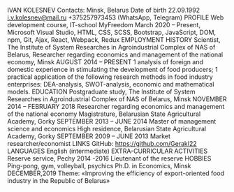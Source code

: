 IVAN KOLESNEV
Contacts: Minsk, Belarus Date of birth 22.09.1992
i.v.kolesnev@mail.ru +375257973453 (WhatsApp, Telegram)
PROFILE
Web development course, IT-school MyFreedom March 2020 – Present, Microsoft Visual Studio, HTML, CSS, SCSS, Bootstrap, JavaScript, DOM, npm, Git, Ajax, React, Webpack, Redux
EMPLOYMENT HISTORY
Scientist, The Institute of System Researches in Agroindustrial Complex of NAS of Belarus, Researcher regarding economics and management of the national economy, Minsk AUGUST 2014 – PRESENT 1 analysis of foreign and domestic experience in stimulating the development of food producers; 1 practical application of the following research methods in food industry enterprises: DEA-analysis, SWOT-analysis, economic and mathematical models.
EDUCATION
Postgraduate study, The Institute of System Researches in Agroindustrial Complex of NAS of Belarus, Minsk NOVEMBER 2014 – FEBRUARY 2018 Researcher regarding economics and management of the national economy Magistrature, Belarusian State Agricultural Academy, Gorky SEPTEMBER 2013 – JUNE 2014 Master of management science and economics High residence, Belarusian State Agricultural Academy, Gorky SEPTEMBER 2009 – JUNE 2013 Market researcher/economist
LINKS GitHub: https://github.com/Gerakl22
LANGUAGES English (intermediate) EXTRA-CURRICULAR ACTIVITIES Reserve service, Pechy 2014 -2016 Lieutenant of the reserve HOBBIES Ping-pong, gym, volleyball, psychics
Ph.D. in Economics, Minsk DECEMBER,2019 Theme: «Improving the efficiency of export-oriented food industry in the Republic of Belarus»
